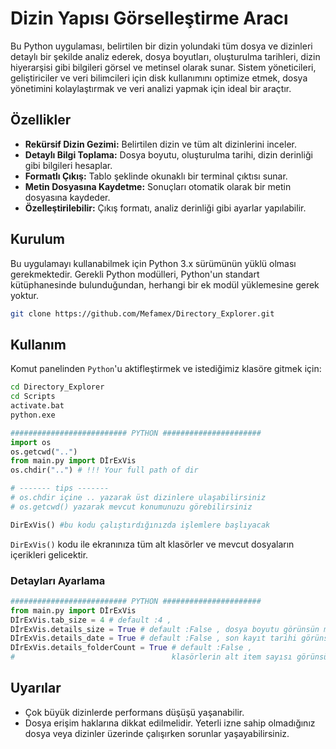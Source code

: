 # Dizin Yapısı Görselleştirme Aracı

Bu Python uygulaması, belirtilen bir dizin yolundaki tüm dosya ve dizinleri detaylı bir şekilde analiz ederek, dosya boyutları, oluşturulma tarihleri, dizin hiyerarşisi gibi bilgileri görsel ve metinsel olarak sunar. Sistem yöneticileri, geliştiriciler ve veri bilimcileri için disk kullanımını optimize etmek, dosya yönetimini kolaylaştırmak ve veri analizi yapmak için ideal bir araçtır.

## Özellikler

- **Rekürsif Dizin Gezimi:** Belirtilen dizin ve tüm alt dizinlerini inceler.
- **Detaylı Bilgi Toplama:** Dosya boyutu, oluşturulma tarihi, dizin derinliği gibi bilgileri hesaplar.
- **Formatlı Çıkış:** Tablo şeklinde okunaklı bir terminal çıktısı sunar.
- **Metin Dosyasına Kaydetme:** Sonuçları otomatik olarak bir metin dosyasına kaydeder.
- **Özelleştirilebilir:** Çıkış formatı, analiz derinliği gibi ayarlar yapılabilir.

## Kurulum

Bu uygulamayı kullanabilmek için Python 3.x sürümünün yüklü olması gerekmektedir. Gerekli Python modülleri, Python'un standart kütüphanesinde bulunduğundan, herhangi bir ek modül yüklemesine gerek yoktur.
```bash 
git clone https://github.com/Mefamex/Directory_Explorer.git
```


## Kullanım

Komut panelinden `Python`'u aktifleştirmek ve istediğimiz klasöre gitmek için:   

```bash
cd Directory_Explorer
cd Scripts
activate.bat
python.exe
```
```python
########################## PYTHON ######################
import os
os.getcwd("..")
from main.py import DİrExVis
os.chdir("..") # !!! Your full path of dir

# ------- tips -------
# os.chdir içine .. yazarak üst dizinlere ulaşabilirsiniz
# os.getcwd() yazarak mevcut konumunuzu görebilirsiniz

DirExVis() #bu kodu çalıştırdığınızda işlemlere başlıyacak
```
`DirExVis()` kodu ile ekranınıza tüm alt klasörler ve mevcut dosyaların içerikleri gelicektir.
### Detayları Ayarlama
```python
########################## PYTHON ######################
from main.py import DİrExVis
DİrExVis.tab_size = 4 # default :4 ,
DİrExVis.details_size = True # default :False , dosya boyutu görünsün mü? 
DİrExVis.details_date = True # default :False , son kayıt tarihi görünsün mü? 
DİrExVis.details_folderCount = True # default :False ,
#                                   klasörlerin alt item sayısı görünsün mü? 

```


## Uyarılar
- Çok büyük dizinlerde performans düşüşü yaşanabilir.
- Dosya erişim haklarına dikkat edilmelidir. Yeterli izne sahip olmadığınız dosya veya dizinler üzerinde çalışırken sorunlar yaşayabilirsiniz.
